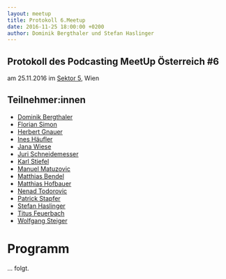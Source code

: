 ```yaml
---
layout: meetup
title: Protokoll 6.Meetup
date: 2016-11-25 18:00:00 +0200
author: Dominik Bergthaler und Stefan Haslinger
---
```


## Protokoll des Podcasting MeetUp Österreich #6

am 25.11.2016
im [Sektor 5](http://www.sektor5.at//), Wien

## Teilnehmer:innen

* [Dominik Bergthaler](/people/dominik_bergthaler.html)
* [Florian Simon](/people/florian_simon.html)
* [Herbert Gnauer](/people/herbert_gnauer.html)
* [Ines Häufler](/people/ines_haeufler.html)
* [Jana Wiese](/people/jana_wiese.html)
* [Juri Schneidemesser](/people/juri_schneidemesser.html)
* [Karl Stiefel](/people/karl_stiefel.html)
* [Manuel Matuzovic](/people/manuel_matuzovic.html)
* [Matthias Bendel](/people/matthias_bendel.html)
* [Matthias Hofbauer](/people/matthias_hofbauer.html)
* [Nenad Todorovic](/people/nenad_todorovic.html)
* [Patrick Stapfer](/people/patrick_stapfer.html)
* [Stefan Haslinger](/people/stefan_haslinger.html)
* [Titus Feuerbach](/people/titus_feuerbach.html)
* [Wolfgang Steiger](/people/wolfgang_steiger.html)




# Programm

... folgt.